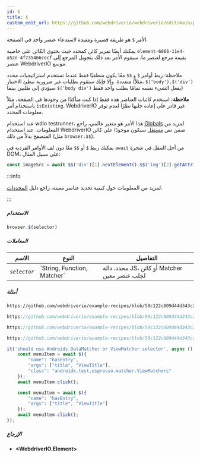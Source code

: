 ```yaml
---
id: $
title: $
custom_edit_url: https://github.com/webdriverio/webdriverio/edit/main/packages/webdriverio/src/commands/browser/$.ts
---
```


الأمر `$` هو طريقة قصيرة ومفيدة لاستدعاء عنصر واحد في الصفحة.

يمكنك أيضًا تمرير كائن كمحدد حيث يحتوي الكائن على خاصية `element-6066-11e4-a52e-4f735466cecf` 
بقيمة مرجع لعنصر ما. سيقوم الأمر بعد ذلك بتحويل المرجع إلى عنصر WebdriverIO موسع.

ملاحظة: ربط أوامر `$` و `$$` معًا يكون منطقيًا فقط عندما تستخدم استراتيجيات محدد متعددة. وإلا فإنك 
ستقوم بطلبات غير ضرورية تبطئ الاختبار (مثلاً، `$('body').$('div')` سيؤدي إلى طلبين بينما 
`$('body div')` يفعل الشيء نفسه تمامًا بطلب واحد فقط)

__ملاحظة:__ استخدم كائنات العناصر هذه فقط إذا كنت متأكدًا من وجودها في 
الصفحة، مثلاً باستخدام أمر `isExisting`. WebdriverIO غير قادر على إعادة جلبها نظرًا 
لعدم توفر معلومات المحدد.

عند استخدام wdio testrunner، هذا الأمر هو متغير عالمي، راجع [Globals](https://webdriver.io/docs/api/globals) 
لمزيد من المعلومات. عند استخدام WebdriverIO ضمن نص [مستقل](https://webdriver.io/docs/setuptypes#standalone-mode) 
سيكون موجودًا على كائن المتصفح بدلاً من ذلك (مثل `browser.$$`).

يمكنك ربط `$` أو `$$` معًا دون لف الأوامر الفردية في `await` من أجل 
التنقل في شجرة DOM، على سبيل المثال:

```js
const imageSrc = await $$('div')[1].nextElement().$$('img')[2].getAttribute('src')
```

:::info

لمزيد من المعلومات حول كيفية تحديد عناصر معينة، راجع دليل [المحددات](/docs/selectors).

:::

##### الاستخدام

```js
browser.$(selector)
```

##### المعاملات

<table>
  <thead>
    <tr>
      <th>الاسم</th><th>النوع</th><th>التفاصيل</th>
    </tr>
  </thead>
  <tbody>
    <tr>
      <td><code><var>selector</var></code></td>
      <td>`String, Function, Matcher`</td>
      <td>محدد، دالة JS، أو كائن Matcher لجلب عنصر معين</td>
    </tr>
  </tbody>
</table>

##### أمثلة

```html reference title="example.html" useHTTPS
https://github.com/webdriverio/example-recipes/blob/59c122c809d44d343c231bde2af7e8456c8f086c/queryElements/example.html
```

```js reference title="singleElements.js" useHTTPS
https://github.com/webdriverio/example-recipes/blob/59c122c809d44d343c231bde2af7e8456c8f086c/queryElements/singleElements.js#L9-L10
```

```js reference title="singleElements.js" useHTTPS
https://github.com/webdriverio/example-recipes/blob/59c122c809d44d343c231bde2af7e8456c8f086c/queryElements/singleElements.js#L16-L25
```

```js reference title="singleElements.js" useHTTPS
https://github.com/webdriverio/example-recipes/blob/59c122c809d44d343c231bde2af7e8456c8f086c/queryElements/singleElements.js#L42-L46
```

```js title="$.js"
it('should use Androids DataMatcher or ViewMatcher selector', async () => {
    const menuItem = await $({
        "name": "hasEntry",
        "args": ["title", "ViewTitle"],
        "class": "androidx.test.espresso.matcher.ViewMatchers"
    });
    await menuItem.click();

    const menuItem = await $({
        "name": "hasEntry",
        "args": ["title", "ViewTitle"]
    });
    await menuItem.click();
});
```

##### الإرجاع

- **&lt;WebdriverIO.Element&gt;**